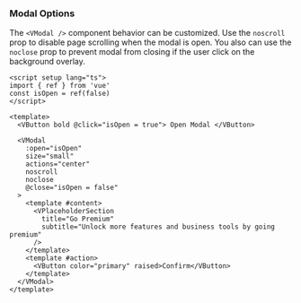### Modal Options

The `<VModal />` component behavior can be customized. Use the `noscroll`
prop to disable page scrolling when the modal is open.
You also can use the `noclose` prop to prevent modal from closing
if the user click on the background overlay.

<!--code-->

```vue
<script setup lang="ts">
import { ref } from 'vue'
const isOpen = ref(false)
</script>

<template>
  <VButton bold @click="isOpen = true"> Open Modal </VButton>

  <VModal
    :open="isOpen"
    size="small"
    actions="center"
    noscroll
    noclose
    @close="isOpen = false"
  >
    <template #content>
      <VPlaceholderSection
        title="Go Premium"
        subtitle="Unlock more features and business tools by going premium"
      />
    </template>
    <template #action>
      <VButton color="primary" raised>Confirm</VButton>
    </template>
  </VModal>
</template>
```

<!--/code-->
